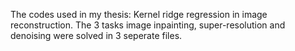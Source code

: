 The codes used in my thesis: Kernel ridge regression in image reconstruction. The 3 tasks image inpainting, super-resolution and denoising were solved in 3 seperate files.
